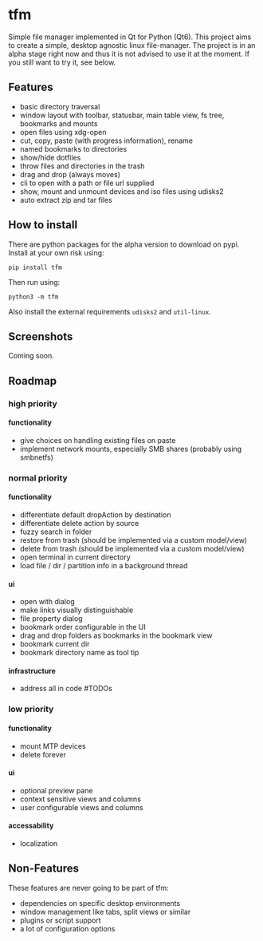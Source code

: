 # tfm
Simple file manager implemented in Qt for Python (Qt6). This project aims to create a simple, desktop agnostic linux file-manager.
The project is in an alpha stage right now and thus it is not advised to use it at the moment.
If you still want to try it, see below.

## Features
* basic directory traversal
* window layout with toolbar, statusbar, main table view, fs tree, bookmarks and mounts
* open files using xdg-open
* cut, copy, paste (with progress information), rename
* named bookmarks to directories
* show/hide dotfiles
* throw files and directories in the trash
* drag and drop (always moves)
* cli to open with a path or file url supplied
* show, mount and unmount devices and iso files using udisks2
* auto extract zip and tar files

## How to install
There are python packages for the alpha version to download on pypi. Install at your own risk using:
```
pip install tfm
```
Then run using:
```
python3 -m tfm
```
Also install the external requirements `udisks2` and `util-linux`.

## Screenshots
Coming soon.

## Roadmap

### high priority
#### functionality
* give choices on handling existing files on paste
* implement network mounts, especially SMB shares (probably using smbnetfs)

### normal priority
#### functionality
* differentiate default dropAction by destination
* differentiate delete action by source
* fuzzy search in folder
* restore from trash (should be implemented via a custom model/view)
* delete from trash (should be implemented via a custom model/view)
* open terminal in current directory
* load file / dir / partition info in a background thread
#### ui
* open with dialog
* make links visually distinguishable
* file property dialog
* bookmark order configurable in the UI
* drag and drop folders as bookmarks in the bookmark view
* bookmark current dir
* bookmark directory name as tool tip
#### infrastructure
* address all in code #TODOs

### low priority
#### functionality
* mount MTP devices
* delete forever
#### ui
* optional preview pane
* context sensitive views and columns
* user configurable views and columns
#### accessability
* localization

## Non-Features
These features are never going to be part of tfm:

* dependencies on specific desktop environments
* window management like tabs, split views or similar
* plugins or script support
* a lot of configuration options
